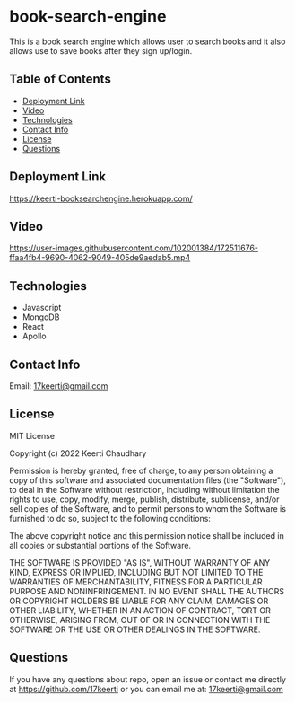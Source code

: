 # book-search-engine

This is a book search engine which allows user to search books and it also allows use to save books after they sign up/login.

## Table of Contents

- [Deployment Link](#deployment-link)
- [Video](#video)
- [Technologies](#technologies)
- [Contact Info](#contact-info)
- [License](#license)
- [Questions](#questions)

## Deployment Link

https://keerti-booksearchengine.herokuapp.com/

## Video



https://user-images.githubusercontent.com/102001384/172511676-ffaa4fb4-9690-4062-9049-405de9aedab5.mp4



## Technologies

- Javascript
- MongoDB
- React
- Apollo

## Contact Info

Email: [17keerti@gmail.com](mailto:17keerti@gmail.com)

## License

MIT License

Copyright (c) 2022 Keerti Chaudhary

Permission is hereby granted, free of charge, to any person obtaining a copy
of this software and associated documentation files (the "Software"), to deal
in the Software without restriction, including without limitation the rights
to use, copy, modify, merge, publish, distribute, sublicense, and/or sell
copies of the Software, and to permit persons to whom the Software is
furnished to do so, subject to the following conditions:

The above copyright notice and this permission notice shall be included in all
copies or substantial portions of the Software.

THE SOFTWARE IS PROVIDED "AS IS", WITHOUT WARRANTY OF ANY KIND, EXPRESS OR
IMPLIED, INCLUDING BUT NOT LIMITED TO THE WARRANTIES OF MERCHANTABILITY,
FITNESS FOR A PARTICULAR PURPOSE AND NONINFRINGEMENT. IN NO EVENT SHALL THE
AUTHORS OR COPYRIGHT HOLDERS BE LIABLE FOR ANY CLAIM, DAMAGES OR OTHER
LIABILITY, WHETHER IN AN ACTION OF CONTRACT, TORT OR OTHERWISE, ARISING FROM,
OUT OF OR IN CONNECTION WITH THE SOFTWARE OR THE USE OR OTHER DEALINGS IN THE
SOFTWARE.

## Questions

If you have any questions about repo, open an issue or contact me directly at <https://github.com/17keerti> or you can email me at: [17keerti@gmail.com](mailto:17keerti@gmail.com)
